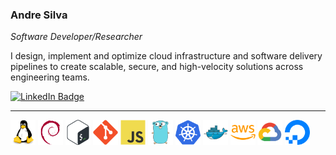 

  ### Andre Silva
  
  _Software Developer/Researcher_

  I design, implement and optimize cloud infrastructure and software delivery pipelines to create scalable, secure, and high-velocity solutions across engineering teams.
  
  <div id="badges">
      <a href="https://www.linkedin.com/in/andreswebs/" target="_blank" rel="noreferrer noopener" >
          <img src="https://img.shields.io/badge/LinkedIn-blue?logo=linkedin&logoColor=white" alt="LinkedIn Badge" />
      </a> 
  </div>
  <hr />
  <div id="tools">
      <img src="https://github.com/devicons/devicon/blob/master/icons/linux/linux-original.svg" title="linux" alt="linux" width="40" height="40"/>      
      <img src="https://github.com/devicons/devicon/blob/master/icons/debian/debian-plain.svg" title="debian" alt="debian" width="40" height="40"/>
      <img src="https://github.com/devicons/devicon/blob/master/icons/bash/bash-original.svg" title="bash" alt="bash" width="40" height="40"/>
      <img src="https://github.com/devicons/devicon/blob/master/icons/git/git-original.svg" title="git" alt="git" width="40" height="40"/>
      <img src="https://github.com/devicons/devicon/blob/master/icons/javascript/javascript-original.svg" title="javascript" alt="javascript" width="40" height="40"/>
      <img src="https://github.com/devicons/devicon/blob/master/icons/go/go-original.svg" title="golang" alt="golang" width="40" height="40"/>
      <img src="https://github.com/devicons/devicon/blob/master/icons/kubernetes/kubernetes-plain.svg" title="kubernetes" alt="kubernetes" width="40" height="40"/>
      <img src="https://github.com/devicons/devicon/blob/master/icons/docker/docker-original.svg" title="docker" alt="docker" width="40" height="40"/>
      <img src="https://github.com/devicons/devicon/blob/master/icons/amazonwebservices/amazonwebservices-plain-wordmark.svg" title="aws" alt="aws" width="40" height="40"/>
      <img src="https://github.com/devicons/devicon/blob/master/icons/googlecloud/googlecloud-original.svg" title="googlecloud" alt="googlecloud" width="40" height="40"/>
      <img src="https://github.com/devicons/devicon/blob/master/icons/digitalocean/digitalocean-original.svg" title="digitalocean" alt="digitalocean" width="40" height="40"/>
  </div>
  
  
<!--

<div id="header" align="center">      
    <img src="" title="" alt="" width="40" height="40"/>
    <img src="" title="" alt="" width="40" height="40"/>
    <img src="" title="" alt="" width="40" height="40"/>
</div>
-->

